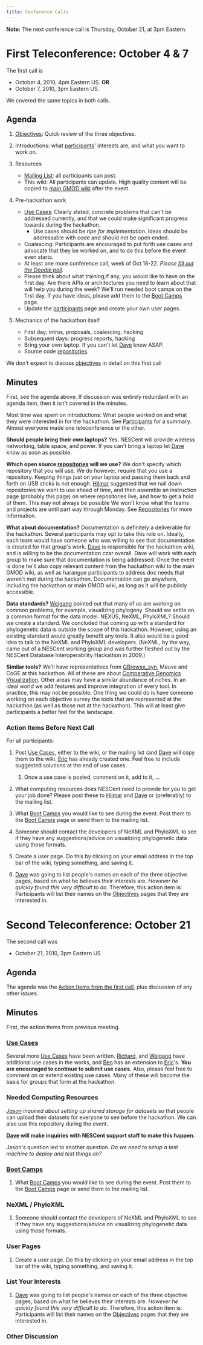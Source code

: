 ```yaml
---
title: Conference Calls
---
```


**Note:** The next conference call is Thursday, October 21, at 3pm
Eastern.

First Teleconference: October 4 & 7
===================================

The first call is

-   October 4, 2010, 4pm Eastern US. **OR**
-   October 7, 2010, 3pm Eastern US.

We covered the same topics in both calls.

Agenda
------

1.  [Objectives](Objectives "wikilink"): Quick review of the
    three objectives.
2.  Introductions: what [participants](participants "wikilink")'
    interests are, and what you want to work on.
3.  Resources
    -   [Mailing List](Lists "wikilink"): all participants can post.
    -   This wiki: All participants can update. High quality content
        will be copied to [main GMOD wiki](gmod:Main_Page "wikilink")
        after the event.

4.  Pre-hackathon work
    -   [Use Cases](Use_Cases "wikilink"): Clearly stated, concrete
        problems that can't be addressed currently, and that we could
        make significant progress towards during the hackathon.
        -   Use cases should be *ripe for implementation.* Ideas should
            be addressable with code and should not be open ended.
    -   Coalescing: Participants are encouraged to put forth use cases
        and advocate that they be worked on, and to do this before the
        event even starts.
    -   At least one more conference call, week of Oct 18-22. *Please
        [fill out the Doodle poll](http://doodle.com/du2yy3g2chft2srn).*
    -   Please think about what training,if any, you would like to have
        on the first day. Are there APIs or architectures you need to
        learn about that will help you during the week? We'll run needed
        boot camps on the first day. If you have ideas, please add them
        to the [Boot Camps](Boot_Camps "wikilink") page.
    -   Update the [participants](participants "wikilink") page and
        create your own user pages.

5.  Mechanics of the hackathon itself
    -   First day; intros, proposals, coalescing, hacking
    -   Subsequent days: progress reports, hacking
    -   Bring your own laptop. If you can't let [Dave](Dave "wikilink")
        know ASAP.
    -   Source code [repositories](repositories "wikilink").

We don't expect to discuss [objectives](objectives "wikilink") in detail
on this first call

Minutes
-------

First, see the agenda above. If discussion was entirely redundant with
an agenda item, then it isn't covered in the minutes.

Most time was spent on introductions: What people worked on and what
they were interested in for the hackathon. See
[Participants](Participants "wikilink") for a summary. Almost everyone
made one teleconference or the other.

**Should people bring their own laptops?** Yes. NESCent will provide
wireless networking, table space, and power. If you can't bring a laptop
let [Dave](Dave "wikilink") know as soon as possible.

**Which open source [repositories](repositories "wikilink") will we
use?** We don't specify which repository that you will use. We do
however, require that you use a repository. Keeping things just on your
laptop and passing them back and forth on USB sticks is not enough.
[Hilmar](Hilmar "wikilink") suggested that we nail down repositories we
want to use ahead of time, and then assemble an instruction page
(probably this page) on where repositories live, and how to get a hold
of them. This may not always be possible We won't know what the teams
and projects are until part way through Monday. See
[Repositories](Repositories "wikilink") for more information.

**What about documentation?** Documentation is definitely a deliverable
for the hackathon. Several participants may opt to take this role on.
Ideally, each team would have someone who was willing to see that
documentation is created for that group's work. [Dave](Dave "wikilink")
is responsible for the hackathon wiki, and is willing to be the
documentation czar overall. Dave will work with each group to make sure
that documentation is being addressed. Once the event is done he'll also
copy relevant content from the hackathon wiki to the main GMOD wiki, as
well as harangue participants to address doc needs that weren't met
during the hackathon. Documentation can go anywhere, including the
hackathon or main GMOD wiki, as long as it will be publicly accessible.

**Data standards?** [Weigang](Weigang "wikilink") pointed out that many
of us are working on common problems, for example, visualizing
phylogeny. Should we settle on a common format for the data model.
NEXUS, NeXML, PhyloXML? Should we create a standard. We concluded that
coming up with a standard for phylogenetic data is outside the scope of
this hackathon. However, using an existing standard would greatly
benefit any tools. It also would be a good idea to talk to the NeXML and
PhyloXML developers. (NeXML, by the way, came out of a NESCent working
group and was further fleshed out by the NESCent Database
Interoperability Hackathon in 2009.)

**Similar tools?** We'll have representatives from
[GBrowse\_syn](gmod:GBrowse_syn "wikilink"), Mauve and CoGE at this
hackathon. All of these are about [Comparative Genomics
Visualization](Comparative_Genomics_Visualization "wikilink"). Other
areas may have a similar abundance of riches. In an ideal world we add
features and improve integration of every tool. In practice, this may
not be possible. One thing we could do is have someone working on each
objective survey the tools that are represented at the hackathon (as
well as those not at the hackathon). This will at least give
participants a better feel for the landscape.

### Action Items Before Next Call

For all participants:

1.  Post [Use Cases](Use_Cases "wikilink"), either to the wiki, or the
    mailing list (and [Dave](Dave "wikilink") will copy them to
    the wiki. [Eric](Eric "wikilink") has already created one. Feel free
    to include suggested solutions at the end of use cases.
    1.  Once a use case is posted, comment on it, add to it, ...

2.  What computing resources does NESCent need to provide for you to get
    your job done? Please post these to [Hilmar](Hilmar "wikilink") and
    [Dave](Dave "wikilink") or (preferably) to the mailing list.
3.  What [Boot Camps](Boot_Camps "wikilink") you would like to see
    during the event. Post them to the [Boot
    Camps](Boot_Camps "wikilink") page or send them to the mailing list.
4.  Someone should contact the developers of NeXML and PhyloXML to see
    if they have any suggestions/advice on visualizing phylogenetic data
    using those formats.
5.  Create a user page. Do this by clicking on your email address in the
    top bar of the wiki, typing something, and saving it.
6.  [Dave](Dave "wikilink") was going to list people's names on each of
    the three objective pages, based on what he believes their
    interests are. *However he quickly found this very difficult to do.*
    Therefore, this action item is: Participants will list their names
    on the [Objectives](Objectives "wikilink") pages that they are
    interested in.

Second Teleconference: October 21
=================================

The second call was

-   October 21, 2010, 3pm Eastern US

Agenda
------

The agenda was the [Action Items from the first
call](#Action_Items_Before_Next_Call "wikilink"), plus discussion of any
other issues.

Minutes
-------

First, the action ttems from previous meeting.

### [Use Cases](Use_Cases "wikilink")

Several more [Use Cases](Use_Cases "wikilink") have been written.
[Richard](Richard "wikilink"), and [Weigang](Weigang "wikilink") have
additional use cases in the works, and [Ben](Ben "wikilink") has an
extension to [Eric](Eric "wikilink")'s. **You are encouraged to continue
to submit use cases.** Also, please feel free to comment on or extend
existing use cases. Many of these will become the basis for groups that
form at the hackathon.

### Needed Computing Resources

*[Jason](Jason "wikilink") inquired about setting up shared storage for
datasets* so that people can upload their datasets for everyone to see
before the hackathon. We can also use this repository during the event.

**[Dave](Dave "wikilink") will make inquiries with NESCent support staff
to make this happen.**

Jason's question led to another question. *Do we need to setup a test
machine to deploy and test things on?*

### [Boot Camps](Boot_Camps "wikilink")

1.  What [Boot Camps](Boot_Camps "wikilink") you would like to see
    during the event. Post them to the [Boot
    Camps](Boot_Camps "wikilink") page or send them to the mailing list.

### NeXML / PhyloXML

1.  Someone should contact the developers of NeXML and PhyloXML to see
    if they have any suggestions/advice on visualizing phylogenetic data
    using those formats.

### User Pages

1.  Create a user page. Do this by clicking on your email address in the
    top bar of the wiki, typing something, and saving it.

### List Your Interests

1.  [Dave](Dave "wikilink") was going to list people's names on each of
    the three objective pages, based on what he believes their
    interests are. *However he quickly found this very difficult to do.*
    Therefore, this action item is: Participants will list their names
    on the [Objectives](Objectives "wikilink") pages that they are
    interested in.

### Other Discussion
